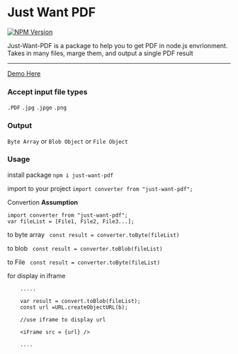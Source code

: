 # Just Want PDF

<a href="https://www.npmjs.com/package/just-want-pdf">
    <img
      src="https://img.shields.io/npm/v/just-want-pdf.svg?style=flat-square"
      alt="NPM Version"
    />
</a>

Just-Want-PDF is a package to help you to get PDF in node.js envrionment.  
Takes in many files, marge them, and output a single PDF result
<hr/>


<a href="https://hicirtech.github.io/JustWantPDF/">
    Demo Here
</a>

### Accept input file types

`.PDF` `.jpg` `.jpge` `.png`

### Output

`Byte Array` or `Blob Object` or `File Object`

### Usage

install package
`npm i just-want-pdf`

import to your project
`import converter from "just-want-pdf";`

Convertion
**Assumption**

```
import converter from "just-want-pdf";
var fileList = [File1, File2, File3...];
```

to byte array
` const result = converter.toByte(fileList)`

to blob
` const result = converter.toBlob(fileList)`

to File
` const result = converter.toByte(fileList)`

for display in iframe

```
    .....

    var result = convert.toBlob(fileList);
    const url =URL.createObjectURL(b);

    //use iframe to display url

    <iFrame src = {url} />

    ....
```
